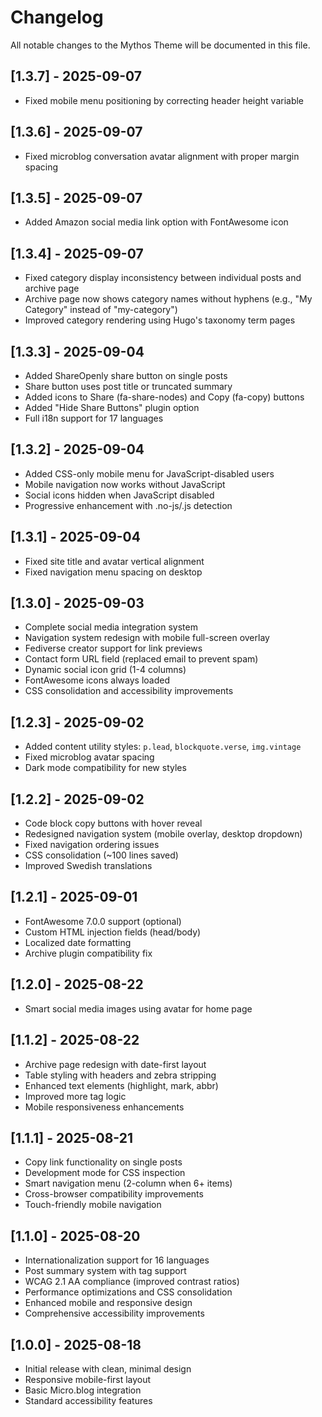 # Changelog

All notable changes to the Mythos Theme will be documented in this file.

## [1.3.7] - 2025-09-07
- Fixed mobile menu positioning by correcting header height variable

## [1.3.6] - 2025-09-07
- Fixed microblog conversation avatar alignment with proper margin spacing

## [1.3.5] - 2025-09-07
- Added Amazon social media link option with FontAwesome icon

## [1.3.4] - 2025-09-07
- Fixed category display inconsistency between individual posts and archive page
- Archive page now shows category names without hyphens (e.g., "My Category" instead of "my-category")
- Improved category rendering using Hugo's taxonomy term pages

## [1.3.3] - 2025-09-04
- Added ShareOpenly share button on single posts
- Share button uses post title or truncated summary
- Added icons to Share (fa-share-nodes) and Copy (fa-copy) buttons
- Added "Hide Share Buttons" plugin option
- Full i18n support for 17 languages

## [1.3.2] - 2025-09-04
- Added CSS-only mobile menu for JavaScript-disabled users
- Mobile navigation now works without JavaScript
- Social icons hidden when JavaScript disabled
- Progressive enhancement with .no-js/.js detection

## [1.3.1] - 2025-09-04
- Fixed site title and avatar vertical alignment
- Fixed navigation menu spacing on desktop

## [1.3.0] - 2025-09-03
- Complete social media integration system
- Navigation system redesign with mobile full-screen overlay
- Fediverse creator support for link previews
- Contact form URL field (replaced email to prevent spam)
- Dynamic social icon grid (1-4 columns)
- FontAwesome icons always loaded
- CSS consolidation and accessibility improvements

## [1.2.3] - 2025-09-02
- Added content utility styles: `p.lead`, `blockquote.verse`, `img.vintage`
- Fixed microblog avatar spacing
- Dark mode compatibility for new styles

## [1.2.2] - 2025-09-02
- Code block copy buttons with hover reveal
- Redesigned navigation system (mobile overlay, desktop dropdown)
- Fixed navigation ordering issues
- CSS consolidation (~100 lines saved)
- Improved Swedish translations

## [1.2.1] - 2025-09-01
- FontAwesome 7.0.0 support (optional)
- Custom HTML injection fields (head/body)
- Localized date formatting
- Archive plugin compatibility fix

## [1.2.0] - 2025-08-22
- Smart social media images using avatar for home page

## [1.1.2] - 2025-08-22
- Archive page redesign with date-first layout
- Table styling with headers and zebra stripping
- Enhanced text elements (highlight, mark, abbr)
- Improved more tag logic
- Mobile responsiveness enhancements

## [1.1.1] - 2025-08-21
- Copy link functionality on single posts
- Development mode for CSS inspection
- Smart navigation menu (2-column when 6+ items)
- Cross-browser compatibility improvements
- Touch-friendly mobile navigation

## [1.1.0] - 2025-08-20
- Internationalization support for 16 languages
- Post summary system with <!--more--> tag support
- WCAG 2.1 AA compliance (improved contrast ratios)
- Performance optimizations and CSS consolidation
- Enhanced mobile and responsive design
- Comprehensive accessibility improvements

## [1.0.0] - 2025-08-18
- Initial release with clean, minimal design
- Responsive mobile-first layout
- Basic Micro.blog integration
- Standard accessibility features